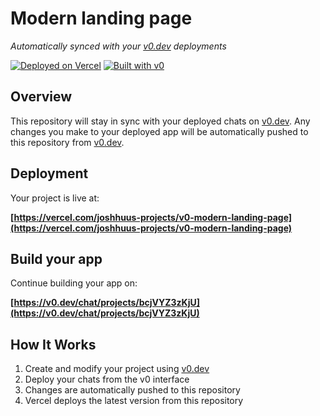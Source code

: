 # Modern landing page

*Automatically synced with your [v0.dev](https://v0.dev) deployments*

[![Deployed on Vercel](https://img.shields.io/badge/Deployed%20on-Vercel-black?style=for-the-badge&logo=vercel)](https://vercel.com/joshhuus-projects/v0-modern-landing-page)
[![Built with v0](https://img.shields.io/badge/Built%20with-v0.dev-black?style=for-the-badge)](https://v0.dev/chat/projects/bcjVYZ3zKjU)

## Overview

This repository will stay in sync with your deployed chats on [v0.dev](https://v0.dev).
Any changes you make to your deployed app will be automatically pushed to this repository from [v0.dev](https://v0.dev).

## Deployment

Your project is live at:

**[https://vercel.com/joshhuus-projects/v0-modern-landing-page](https://vercel.com/joshhuus-projects/v0-modern-landing-page)**

## Build your app

Continue building your app on:

**[https://v0.dev/chat/projects/bcjVYZ3zKjU](https://v0.dev/chat/projects/bcjVYZ3zKjU)**

## How It Works

1. Create and modify your project using [v0.dev](https://v0.dev)
2. Deploy your chats from the v0 interface
3. Changes are automatically pushed to this repository
4. Vercel deploys the latest version from this repository